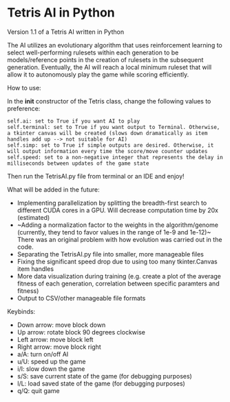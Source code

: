 
# Tetris AI in Python

Version 1.1 of a Tetris AI written in Python

The AI utilizes an evolutionary algorithm that uses reinforcement learning to select well-performing rulesets within each generation to be models/reference points in the creation of rulesets in the subsequent generation. Eventually, the AI will reach a local minimum ruleset that will allow it to autonomously play the game while scoring efficiently.

How to use:

In the __init__ constructor of the Tetris class, change the following values to preference:

    self.ai: set to True if you want AI to play
    self.terminal: set to True if you want output to Terminal. Otherwise, a tkinter canvas will be created (slows down dramatically as item handles add up --> not suitable for AI)
    self.simp: set to True if simple outputs are desired. Otherwise, it will output information every time the score/move counter updates
    self.speed: set to a non-negative integer that represents the delay in milliseconds between updates of the game state

Then run the TetrisAI.py file from terminal or an IDE and enjoy!

What will be added in the future:
* Implementing parallelization by splitting the breadth-first search to different CUDA cores in a GPU. Will decrease computation time by 20x (estimated)
* ~Adding a normalization factor to the weights in the algorithm/genome (currently, they tend to favor values in the range of 1e-9 and 1e-12)~ There was an original problem with how evolution was carried out in the code.
* Separating the TetrisAI.py file into smaller, more manageable files
* Fixing the significant speed drop due to using too many tkinter.Canvas item handles
* More data visualization during training (e.g. create a plot of the average fitness of each generation, correlation between specific paramters and fitness)
* Output to CSV/other manageable file formats

Keybinds:
* Down arrow: move block down
* Up arrow: rotate block 90 degrees clockwise
* Left arrow: move block left
* Right arrow: move block right
* a/A: turn on/off AI
* u/U: speed up the game
* i/I: slow down the game
* s/S: save current state of the game (for debugging purposes)
* l/L: load saved state of the game (for debugging purposes)
* q/Q: quit game
